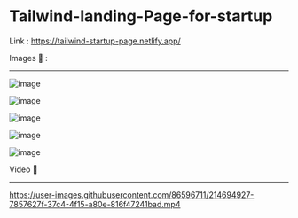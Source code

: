 # Tailwind-landing-Page-for-startup

Link : https://tailwind-startup-page.netlify.app/

Images 📸 :
<hr>

![image](https://user-images.githubusercontent.com/86596711/214694578-c50ffa5c-80e0-4f69-8226-bb3099da295c.png)

![image](https://user-images.githubusercontent.com/86596711/214694601-52ca4080-f7e7-42fc-a571-b5c8c08606d6.png)

![image](https://user-images.githubusercontent.com/86596711/214694626-852f7dae-6d19-44c6-8c2d-aa81b5774e5e.png)

![image](https://user-images.githubusercontent.com/86596711/214694644-ed7b92d5-267d-4a4c-928c-2913357ef823.png)

![image](https://user-images.githubusercontent.com/86596711/214694670-a7b92c91-e292-4bc2-b7e0-f244d22401f1.png)

Video 🎥
<hr>

https://user-images.githubusercontent.com/86596711/214694927-7857627f-37c4-4f15-a80e-816f47241bad.mp4

